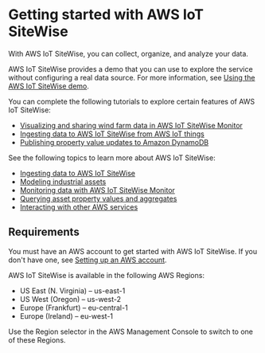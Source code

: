 # Getting started with AWS IoT SiteWise<a name="getting-started"></a>

With AWS IoT SiteWise, you can collect, organize, and analyze your data\.

AWS IoT SiteWise provides a demo that you can use to explore the service without configuring a real data source\. For more information, see [Using the AWS IoT SiteWise demo](getting-started-demo.md)\.

You can complete the following tutorials to explore certain features of AWS IoT SiteWise:
+ [Visualizing and sharing wind farm data in AWS IoT SiteWise Monitor](monitor-wind-farm.md)
+ [Ingesting data to AWS IoT SiteWise from AWS IoT things](ingest-data-from-iot-things.md)
+ [Publishing property value updates to Amazon DynamoDB](publish-to-amazon-dynamodb.md)

See the following topics to learn more about AWS IoT SiteWise:
+ [Ingesting data to AWS IoT SiteWise](industrial-data-ingestion.md)
+ [Modeling industrial assets](industrial-asset-models.md)
+ [Monitoring data with AWS IoT SiteWise Monitor](monitor-data.md)
+ [Querying asset property values and aggregates](query-industrial-data.md)
+ [Interacting with other AWS services](interact-with-other-services.md)

## Requirements<a name="requirements"></a>

You must have an AWS account to get started with AWS IoT SiteWise\. If you don't have one, see [Setting up an AWS account](set-up-aws-account.md)\.

AWS IoT SiteWise is available in the following AWS Regions:
+ US East \(N\. Virginia\) – us\-east\-1
+ US West \(Oregon\) – us\-west\-2
+ Europe \(Frankfurt\) – eu\-central\-1
+ Europe \(Ireland\) – eu\-west\-1

Use the Region selector in the AWS Management Console to switch to one of these Regions\.